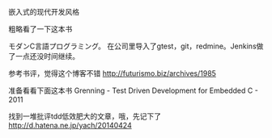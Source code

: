 嵌入式的现代开发风格

粗略看了一下这本书

モダンC言語プログラミング。
在公司里导入了gtest，git，redmine。Jenkins做了一点还没时间继续。

参考书评，觉得这个博客不错
http://futurismo.biz/archives/1985

准备看看下面这本书
Grenning - Test Driven Development for Embedded C - 2011


找到一堆批评tdd低效肥大的文章，哦，先记下了
http://d.hatena.ne.jp/yach/20140424
